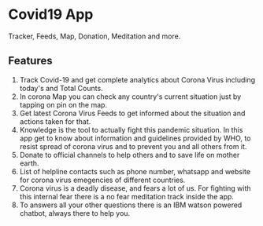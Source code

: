 # Covid19 App

Tracker, Feeds, Map, Donation, Meditation and more.

## Features

<ol type="1">
  <li>Track Covid-19 and get complete analytics about Corona Virus including today's and Total Counts.</li>
  <li>In corona Map you can check any country's current situation just by tapping on pin on the map.</li>
  <li>Get latest Corona Virus Feeds to get informed about the situation and actions taken for that.</li>
  <li>Knowledge is the tool to actually fight this pandemic situation. In this app get to know about information and guidelines provided by WHO, to resist spread of corona virus and to prevent you and all others from it.</li>
  <li>Donate to official channels to help others and to save life on mother earth.</li>
  <li>List of helpline contacts such as phone number, whatsapp and website for corona virus emegencies of different countries.</li>
  <li>Corona virus is a deadly disease, and fears a lot of us. For fighting with this internal fear there is a no fear meditation track inside the app.</li>
  <li>To answers all your other questions there is an IBM watson powered chatbot, always there to help you.</li>
</ol>
